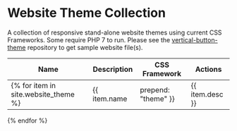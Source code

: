 ---
---
# Website Theme Collection
A collection of responsive stand-alone website themes using current CSS Frameworks.  Some require PHP 7 to run.  Please see the [vertical-button-theme](https://github.com/emrickj/vertical-button-theme) repository to get sample website file(s).

| Name | Description | CSS Framework | Actions |
| --- | --- | --- | --- |
{% for item in site.website_theme %} | {{ item.name | prepend: "theme" }} | {{ item.desc }} | {{ item.cssf }} | <a class="action" title="Download" href="{{ item.name | prepend: "theme" }}.php"><span class="download"></span></a> {% if item.pwfn != nil %} <a class="action" title="Preview" href="{{ site.preview_path | append: item.name }}.php?u={{ item.pwfn }}" target="_blank"><span class="preview"></span></a> <a class="action" title="Preview Mobile" href="{{ site.mobile_emulator_path }}{{ site.preview_path | append: item.name }}.php?u={{ item.pwfn }}" target="_blank"><span class="phone"></span></a> {% endif %} |
{% endfor %}
